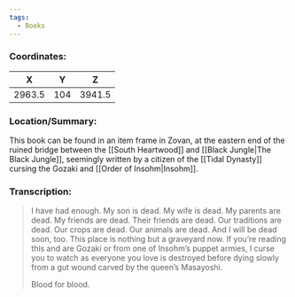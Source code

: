 ```yaml
---
tags:
  - Books
---
```


### Coordinates:
| **X** | **Y**| **Z** |
|:-----:|:----:|:-----:|
|2963.5  |104   |3941.5  |

### Location/Summary:
This book can be found in an item frame in Zovan, at the eastern end of the ruined bridge between the [[South Heartwood]] and [[Black Jungle|The Black Jungle]], seemingly written by a citizen of the [[Tidal Dynasty]] cursing the Gozaki and [[Order of Insohm|Insohm]].

### Transcription:
> I have had enough. My son is dead. My wife is dead. My parents are dead. My friends are dead. Their friends are dead. Our traditions are dead. Our crops are dead. Our animals are dead. And I will be dead soon, too. This place is nothing but a graveyard now. If you’re reading this and are Gozaki or from one of Insohm’s puppet armies, I curse you to watch as everyone you love is destroyed before dying slowly from a gut wound carved by the queen’s Masayoshi.
>
> Blood for blood.

